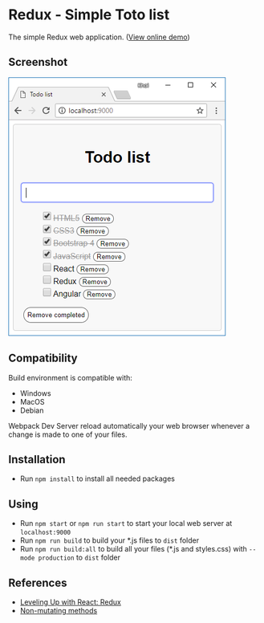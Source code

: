 # Redux - Simple Toto list
The simple Redux web application. ([View online demo](https://nguyenkhois.github.io/redux-simple-todo-list/dist/))

## Screenshot
![Screenshot](src/screenshot.png)

## Compatibility
Build environment is compatible with:
* Windows
* MacOS
* Debian

Webpack Dev Server reload automatically your web browser whenever a change is made to one of your files.

## Installation
* Run `npm install` to install all needed packages

## Using
* Run `npm start` or `npm run start` to start your local web server at `localhost:9000`
* Run `npm run build` to build your *.js files to `dist` folder
* Run `npm run build:all` to build all your files (*.js and styles.css) with `--mode production` to `dist` folder

## References
* [Leveling Up with React: Redux](https://css-tricks.com/learning-react-redux/)
* [Non-mutating methods](https://developer.mozilla.org/en-US/docs/Web/JavaScript/Reference/Global_Objects/Array/prototype#Accessor_methods)